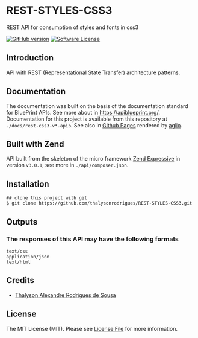 # REST-STYLES-CSS3

REST API for consumption of styles and fonts in css3

[![GitHub version](https://badge.fury.io/gh/thalysonrodrigues%2Frest-styles-css3.svg)](https://badge.fury.io/gh/thalysonrodrigues%2Frest-styles-css3)
[![Software License](https://img.shields.io/apm/l/vim-mode.svg)](https://github.com/thalysonrodrigues/rest-styles-css3/blob/master/LICENSE)

## Introduction

API with REST (Representational State Transfer) architecture patterns.

## Documentation

The documentation was built on the basis of the documentation standard for BluePrint APIs. See more about in https://apiblueprint.org/.
Documentation for this project is available from this repository at `./docs/rest-css3-v*.apib`. See also in [Github Pages]() rendered by [aglio](https://github.com/danielgtaylor/aglio).

## Built with Zend

API built from the skeleton of the micro framework [Zend Expressive](https://docs.zendframework.com/zend-expressive/) in version `v3.0.1`, see more in `./api/composer.json`.

## Installation
```
## clone this project with git
$ git clone https://github.com/thalysonrodrigues/REST-STYLES-CSS3.git
```

## Outputs

### The responses of this API may have the following formats

```
text/css
application/json
text/html
```

## Credits

- [Thalyson Alexandre Rodrigues de Sousa](https://github.com/thalysonrodrigues)

## License

The MIT License (MIT). Please see [License File](https://github.com/thalysonrodrigues/REST-STYLES-CSS3/blob/master/LICENSE) for more information.
